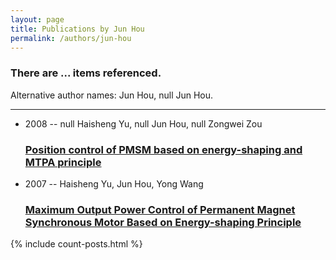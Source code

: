 ```yaml
---
layout: page
title: Publications by Jun Hou
permalink: /authors/jun-hou
---
```


<h3 id="number-posts">There are ... items referenced.</h3>
<p id='info-authors'>Alternative author names: Jun Hou, null Jun Hou.</p>
<hr />
<ul class="post-list">
<li><span class='post-meta'>2008 -- null Haisheng Yu, null Jun Hou, null Zongwei Zou</span><h3><a class='post-link' href="{{ site.baseurl }}/position-control-of-pmsm-based-on-energy-shaping-and-mtpa-principle">Position control of PMSM based on energy-shaping and MTPA principle</a></h3></li>
<li><span class='post-meta'>2007 -- Haisheng Yu, Jun Hou, Yong Wang</span><h3><a class='post-link' href="{{ site.baseurl }}/maximum-output-power-control-of-permanent-magnet-synchronous-motor-based-on-energy-shaping-principle">Maximum Output Power Control of Permanent Magnet Synchronous Motor Based on Energy-shaping Principle</a></h3></li>

</ul>
{% include count-posts.html %}

